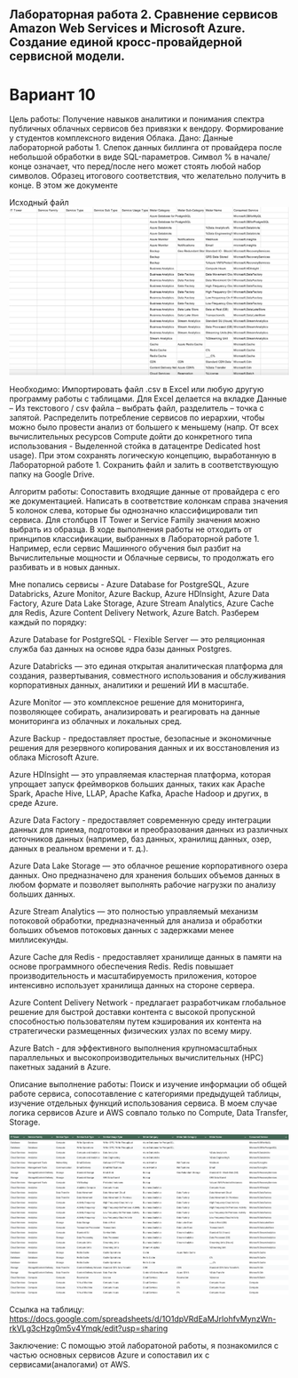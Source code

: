 ## Лабораторная работа 2. Сравнение сервисов Amazon Web Services и Microsoft Azure. Создание единой кросс-провайдерной сервисной модели.
# Вариант 10

Цель работы: Получение навыков аналитики и понимания спектра публичных облачных сервисов без привязки к вендору. Формирование у студентов комплексного видения Облака. 
Дано: 
Данные лабораторной работы 1.
Слепок данных биллинга от провайдера после небольшой обработки в виде SQL-параметров. Символ % в начале/конце означает, что перед/после него может стоять любой набор символов.
Образец итогового соответствия, что желательно получить в конце. В этом же документе  

Исходный файл
![image](https://github.com/etherealSent/itmo-cloud-services-course/blob/main/clouds/lab2/azureinp.png)

Необходимо: 
Импортировать файл .csv в Excel или любую другую программу работы с таблицами. Для Excel делается на вкладке Данные – Из текстового / csv файла – выбрать файл, разделитель – точка с запятой.
Распределить потребление сервисов по иерархии, чтобы можно было провести анализ от большего к меньшему (напр. От всех вычислительных ресурсов Compute дойти до конкретного типа использования - Выделенной стойка в датацентре Dedicated host usage). При этом сохранять логическую концепцию, выработанную в Лабораторной работе 1. Сохранить файл и залить в соответствующую папку на Google Drive.

Алгоритм работы: Сопоставить входящие данные от провайдера с его же документацией. Написать в соответствие колонкам справа значения 5 колонок слева, которые бы однозначно классифицировали тип сервиса. Для столбцов IT Tower и Service Family значения можно выбрать из образца. В ходе выполнения работы не отходить от принципов классификации, выбранных в Лабораторной работе 1. Например, если сервис Машинного обучения был разбит на Вычислительные мощности и Облачные сервисы, то продолжать его разбивать и в новых данных.

Мне попались сервисы - Azure Database for PostgreSQL, Azure Databricks, Azure Monitor, Azure Backup, Azure HDInsight, Azure Data Factory, Azure Data Lake Storage, Azure Stream Analytics, Azure Cache для Redis, Azure Content Delivery Network, Azure Batch. Разберем каждый по порядку:

Azure Database for PostgreSQL - Flexible Server — это реляционная служба баз данных на основе 
ядра базы данных Postgres.

Azure Databricks — это единая открытая аналитическая платформа для создания, развертывания, 
совместного использования и обслуживания корпоративных данных, аналитики и решений ИИ в масштабе.

Azure Monitor — это комплексное решение для мониторинга, позволяющее собирать, анализировать 
и реагировать на данные мониторинга из облачных и локальных сред.

Azure Backup - предоставляет простые, безопасные и экономичные решения для резервного копирования данных 
и их восстановления из облака Microsoft Azure.

Azure HDInsight — это управляемая кластерная платформа, которая упрощает запуск фреймворков больших данных, 
таких как Apache Spark, Apache Hive, LLAP, Apache Kafka, Apache Hadoop и других, в среде Azure.

Azure Data Factory - предоставляет современную среду интеграции данных для приема, подготовки и 
преобразования данных из различных источников данных (например, баз данных, хранилищ данных, озер, 
данных в реальном времени и т. д.).

Azure Data Lake Storage — это облачное решение корпоративного озера данных. Оно предназначено для 
хранения больших объемов данных в любом формате и позволяет выполнять рабочие нагрузки по анализу 
больших данных.

Azure Stream Analytics — это полностью управляемый механизм потоковой обработки, предназначенный для 
анализа и обработки больших объемов потоковых данных с задержками менее миллисекунды.

Azure Cache для Redis - предоставляет хранилище данных в памяти на основе программного обеспечения Redis. 
Redis повышает производительность и масштабируемость приложения, которое интенсивно использует 
хранилища данных на стороне сервера.

Azure Content Delivery Network - предлагает разработчикам глобальное решение для быстрой доставки контента 
с высокой пропускной способностью пользователям путем кэширования их контента на стратегически 
размещенных физических узлах по всему миру.

Azure Batch -  для эффективного выполнения крупномасштабных параллельных и высокопроизводительных 
вычислительных (HPC) пакетных заданий в Azure.

Описание выполнение работы:
Поиск и изучение информации об общей работе сервиса, сопосотавление с категориями предыдущей таблицы, изучение отдельных функций использования сервиса. В моем случае логика сервисов Azure и AWS совпало только по Compute, Data Transfer, Storage.

![image](https://github.com/etherealSent/itmo-cloud-services-course/blob/main/clouds/lab2/image.png)

Ссылка на таблицу: https://docs.google.com/spreadsheets/d/1O1dpVRdEaMJrlohfvMynzWn-rkVLg3cHzg0m5v4Ymqk/edit?usp=sharing

Заключение:
С помощью этой лаборатоной работы, я познакомился с частью основных сервисов Azure и сопоставил их с сервисами(аналогами) от AWS.

